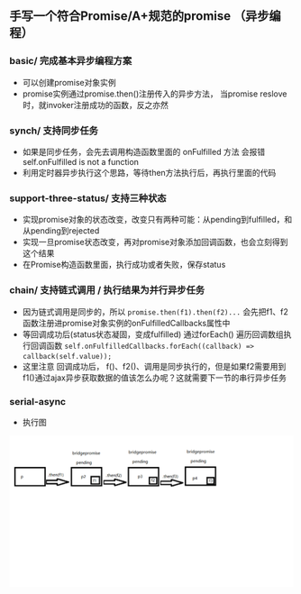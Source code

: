 ## 手写一个符合Promise/A+规范的promise （异步编程）

### basic/ 完成基本异步编程方案

* 可以创建promise对象实例
* promise实例通过promise.then()注册传入的异步方法， 当promise reslove时，就invoker注册成功的函数，反之亦然

### synch/  支持同步任务

* 如果是同步任务，会先去调用构造函数里面的 onFulfilled 方法 会报错 self.onFulfilled is not a function
* 利用定时器异步执行这个思路，等待then方法执行后，再执行里面的代码

### support-three-status/ 支持三种状态 

* 实现promise对象的状态改变，改变只有两种可能：从pending到fulfilled，和从pending到rejected
* 实现一旦promise状态改变，再对promise对象添加回调函数，也会立刻得到这个结果
* 在Promise构造函数里面，执行成功或者失败，保存status

### chain/ 支持链式调用 / 执行结果为并行异步任务

* 因为链式调用是同步的，所以 `promise.then(f1).then(f2)...` 会先把f1、f2函数注册进promise对象实例的onFulfilledCallbacks属性中
* 等回调成功后(status状态凝固，变成fulfilled) 通过forEach() 遍历回调数组执行回调函数
`self.onFulfilledCallbacks.forEach((callback) => callback(self.value));`
* 这里注意 回调成功后， f()、f2()、调用是同步执行的，但是如果f2需要用到f1()通过ajax异步获取数据的值该怎么办呢？这就需要下一节的串行异步任务

### serial-async

* 执行图

![promise流程图](https://github.com/iamflowerdog/promise-A-standard/blob/master/img/163d462a70a813f6.jpg)


